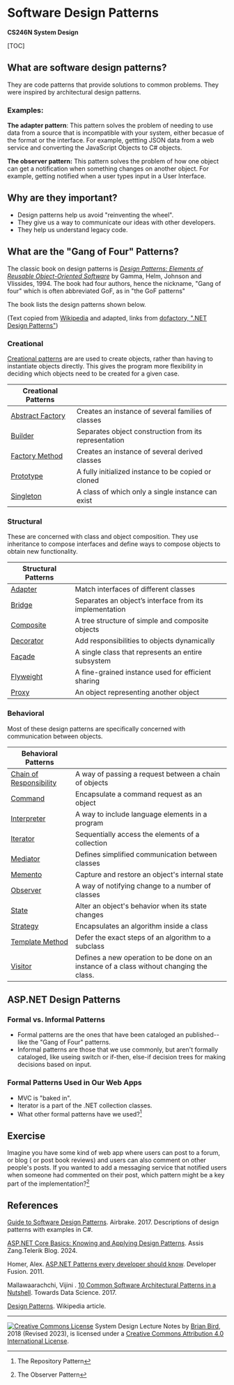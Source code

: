 # Software Design Patterns

**CS246N System Design**

[TOC]

## What are software design patterns?

They are code patterns that provide solutions to common problems. They were inspired by architectural design patterns.

### Examples:

**The adapter pattern**: This pattern solves the problem of needing to use data from a source that is incompatible with your system, either becasue of the format or the interface. For example, gettting JSON data from a web service and converting the JavaScript Objects to C# objects.

**The observer pattern:** This pattern solves the problem of how one object can get a notification when something changes on another object. For example, getting notified when a user types input in a User Interface.

## Why are they important?

- Design patterns help us avoid "reinventing the wheel".
- They give us a way to communicate our ideas with other developers.
- They help us understand legacy code.

## What are the "Gang of Four" Patterns?

The classic book on design patterns is [*Design Patterns: Elements of Reusable Object-Oriented Software*](https://en.wikipedia.org/wiki/Design_Patterns) by Gamma, Helm, Johnson and Vlissides, 1994. The book had four authors, hence the nickname, "Gang of four" which is often abbreviated GoF, as in "the GoF patterns"

The book lists the design patterns shown below.

(Text copied from [Wikipedia](https://en.wikipedia.org/wiki/Design_Patterns) and adapted, links from [dofactory, ".NET Design Patterns"](https://www.dofactory.com/net/design-patterns))

### Creational

[Creational patterns](https://en.wikipedia.org/wiki/Creational_pattern) are are used to create objects, rather than having to instantiate objects directly. This gives the program more flexibility in deciding which objects need to be created for a given case.

| Creational Patterns                                          |                                                       |
| ------------------------------------------------------------ | ----------------------------------------------------- |
| [Abstract Factory](https://www.dofactory.com/net/abstract-factory-design-pattern) | Creates an instance of several families of classes    |
| [Builder](https://www.dofactory.com/net/builder-design-pattern) | Separates object construction from its representation |
| [Factory Method](https://www.dofactory.com/net/factory-method-design-pattern) | Creates an instance of several derived classes        |
| [Prototype](https://www.dofactory.com/net/prototype-design-pattern) | A fully initialized instance to be copied or cloned   |
| [Singleton](https://www.dofactory.com/net/singleton-design-pattern) | A class of which only a single instance can exist     |

### Structural

These are concerned with class and object composition. They use inheritance to compose interfaces and define ways to compose objects to obtain new functionality.

| Structural Patterns                                          |                                                         |
| ------------------------------------------------------------ | ------------------------------------------------------- |
| [Adapter](https://www.dofactory.com/net/adapter-design-pattern) | Match interfaces of different classes                   |
| [Bridge](https://www.dofactory.com/net/bridge-design-pattern) | Separates an object’s interface from its implementation |
| [Composite](https://www.dofactory.com/net/composite-design-pattern) | A tree structure of simple and composite objects        |
| [Decorator](https://www.dofactory.com/net/decorator-design-pattern) | Add responsibilities to objects dynamically             |
| [Façade](https://www.dofactory.com/net/facade-design-pattern) | A single class that represents an entire subsystem      |
| [Flyweight](https://www.dofactory.com/net/flyweight-design-pattern) | A fine-grained instance used for efficient sharing      |
| [Proxy](https://www.dofactory.com/net/proxy-design-pattern)  | An object representing another object                   |

### Behavioral

Most of these design patterns are specifically concerned with communication between objects.

| Behavioral Patterns                                          |                                                              |
| ------------------------------------------------------------ | ------------------------------------------------------------ |
| [Chain of Responsibility](https://www.dofactory.com/net/chain-of-responsibility-design-pattern) | A way of passing a request between a chain of objects        |
| [Command](https://www.dofactory.com/net/command-design-pattern) | Encapsulate a command request as an object                   |
| [Interpreter](https://www.dofactory.com/net/interpreter-design-pattern) | A way to include language elements in a program              |
| [Iterator](https://www.dofactory.com/net/iterator-design-pattern) | Sequentially access the elements of a collection             |
| [Mediator](https://www.dofactory.com/net/mediator-design-pattern) | Defines simplified communication between classes             |
| [Memento](https://www.dofactory.com/net/memento-design-pattern) | Capture and restore an object's internal state               |
| [Observer](https://www.dofactory.com/net/observer-design-pattern) | A way of notifying change to a number of classes             |
| [State](https://www.dofactory.com/net/state-design-pattern)  | Alter an object's behavior when its state changes            |
| [Strategy](https://www.dofactory.com/net/strategy-design-pattern) | Encapsulates an algorithm inside a class                     |
| [Template Method](https://www.dofactory.com/net/template-method-design-pattern) | Defer the exact steps of an algorithm to a subclass          |
| [Visitor](https://www.dofactory.com/net/visitor-design-pattern) | Defines a new operation to be done on an instance of a class without changing the class. |



## ASP.NET Design Patterns

### Formal vs. Informal Patterns

- Formal patterns are the ones that have been cataloged an published--like the "Gang of Four" patterns.
- Informal patterns are those that we use commonly, but aren't formally cataloged, like useing switch or if-then, else-if decision trees for making decisions based on input.

### Formal Patterns Used in Our Web Apps

- MVC is "baked in".
- Iterator is a part of the .NET collection classes.
- What other formal patterns have we used?[^1]

## Exercise

Imagine you have some kind of web app where users can post to a forum, or blog ( or post book reviews) and users can also comment on other people's posts. If you wanted to add a messaging service that notified users when someone had commented on their post, which pattern might be a key part of the implementation?[^2]



## References

[Guide to Software Design Patterns](https://airbrake.io/blog/category/dotnet). Airbrake. 2017. Descriptions of design patterns with examples in C#.

[ASP.NET Core Basics: Knowing and Applying Design Patterns](https://www.telerik.com/blogs/aspnet-core-basics-knowing-applying-design-patterns). Assis Zang.Telerik Blog. 2024.

Homer, Alex. [ASP.NET Patterns every developer should know](https://www.developerfusion.com/article/8307/aspnet-patterns-every-developer-should-know/). Developer Fusion. 2011.

Mallawaarachchi, Vijini . [10 Common Software Architectural Patterns in a Nutshell](https://towardsdatascience.com/10-common-software-architectural-patterns-in-a-nutshell-a0b47a1e9013). Towards Data Science. 2017.

[Design Patterns](https://en.wikipedia.org/wiki/Design_Patterns). Wikipedia article.



------

[![Creative Commons License](https://i.creativecommons.org/l/by/4.0/88x31.png)](http://creativecommons.org/licenses/by/4.0/)
System Design Lecture Notes by [Brian Bird](https://birdsbits.blog), 2018 (Revised 2023), is licensed under a [Creative Commons Attribution 4.0 International License](http://creativecommons.org/licenses/by/4.0/).

[^1]: The Repository Pattern
[^2]: The Observer Pattern






